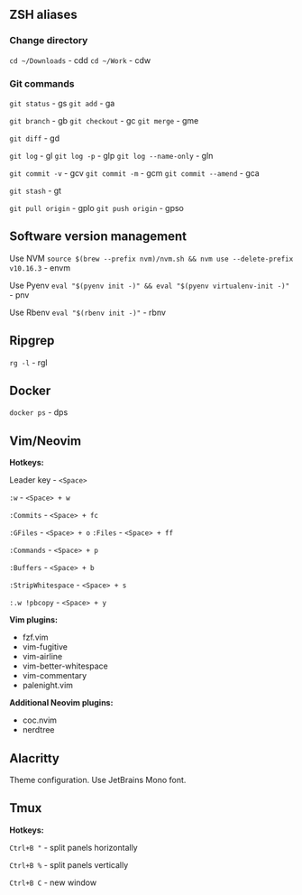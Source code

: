 ## ZSH aliases

### Change directory

```cd ~/Downloads``` - cdd
```cd ~/Work``` - cdw

### Git commands

```git status``` - gs
```git add``` - ga

```git branch``` - gb
```git checkout``` - gc
```git merge``` - gme

```git diff``` - gd

```git log``` - gl
```git log -p``` - glp
```git log --name-only``` - gln

```git commit -v``` - gcv
```git commit -m``` - gcm
```git commit --amend``` - gca

```git stash``` - gt

```git pull origin``` - gplo
```git push origin``` - gpso


##  Software version management

Use NVM
```source $(brew --prefix nvm)/nvm.sh && nvm use --delete-prefix v10.16.3``` - envm

Use Pyenv
```eval "$(pyenv init -)" && eval "$(pyenv virtualenv-init -)"``` - pnv

Use Rbenv
```eval "$(rbenv init -)"``` - rbnv

## Ripgrep

```rg -l``` - rgl

## Docker

```docker ps``` - dps


## Vim/Neovim

**Hotkeys:**

Leader key - ```<Space>```

```:w``` - ```<Space> + w```

```:Commits``` - ```<Space> + fc```

```:GFiles``` - ```<Space> + o```
```:Files``` - ```<Space> + ff```

```:Commands``` - ```<Space> + p```

```:Buffers``` - ```<Space> + b```

```:StripWhitespace``` - ```<Space> + s```

```:.w !pbcopy``` - ```<Space> + y```


**Vim plugins:**
- fzf.vim
- vim-fugitive
- vim-airline
- vim-better-whitespace
- vim-commentary
- palenight.vim

**Additional Neovim plugins:**
- coc.nvim
- nerdtree


## Alacritty

Theme configuration. Use JetBrains Mono font.


## Tmux

**Hotkeys:**

```Ctrl+B "``` - split panels horizontally

```Ctrl+B %``` - split panels vertically

```Ctrl+B C``` - new window